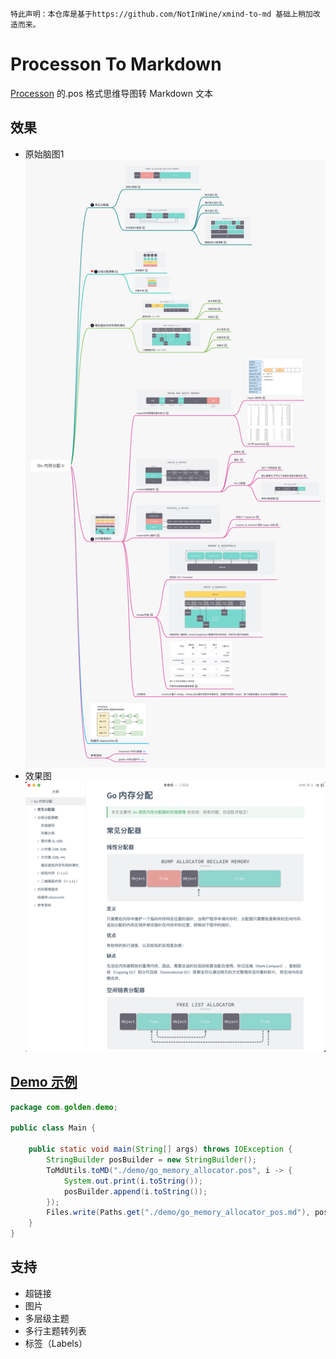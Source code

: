 `特此声明：本仓库是基于https://github.com/NotInWine/xmind-to-md 基础上稍加改造而来。`

# Processon To Markdown
 [Processon](https://www.processon.com/u/5ab9cb2de4b018c271cab8d4/profile) 的.pos 格式思维导图转 Markdown 文本

## 效果
- 原始脑图1
![image](demo/go_memory_allocator_pos.png)
- 效果图
![image](demo/go_memory_allocator_md.png)

## [Demo 示例](src/main/java/com/golden/demo/Main.java)
```java
package com.golden.demo;

public class Main {

    public static void main(String[] args) throws IOException {
        StringBuilder posBuilder = new StringBuilder();
        ToMdUtils.toMD("./demo/go_memory_allocator.pos", i -> {
            System.out.print(i.toString());
            posBuilder.append(i.toString());
        });
        Files.write(Paths.get("./demo/go_memory_allocator_pos.md"), posBuilder.toString().getBytes());
    }
}

```
## 支持
- 超链接
- 图片
- 多层级主题
- 多行主题转列表
- 标签（Labels）

